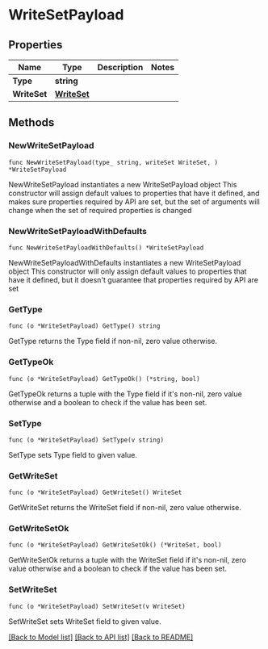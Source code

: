 # WriteSetPayload

## Properties

Name | Type | Description | Notes
------------ | ------------- | ------------- | -------------
**Type** | **string** |  | 
**WriteSet** | [**WriteSet**](WriteSet.md) |  | 

## Methods

### NewWriteSetPayload

`func NewWriteSetPayload(type_ string, writeSet WriteSet, ) *WriteSetPayload`

NewWriteSetPayload instantiates a new WriteSetPayload object
This constructor will assign default values to properties that have it defined,
and makes sure properties required by API are set, but the set of arguments
will change when the set of required properties is changed

### NewWriteSetPayloadWithDefaults

`func NewWriteSetPayloadWithDefaults() *WriteSetPayload`

NewWriteSetPayloadWithDefaults instantiates a new WriteSetPayload object
This constructor will only assign default values to properties that have it defined,
but it doesn't guarantee that properties required by API are set

### GetType

`func (o *WriteSetPayload) GetType() string`

GetType returns the Type field if non-nil, zero value otherwise.

### GetTypeOk

`func (o *WriteSetPayload) GetTypeOk() (*string, bool)`

GetTypeOk returns a tuple with the Type field if it's non-nil, zero value otherwise
and a boolean to check if the value has been set.

### SetType

`func (o *WriteSetPayload) SetType(v string)`

SetType sets Type field to given value.


### GetWriteSet

`func (o *WriteSetPayload) GetWriteSet() WriteSet`

GetWriteSet returns the WriteSet field if non-nil, zero value otherwise.

### GetWriteSetOk

`func (o *WriteSetPayload) GetWriteSetOk() (*WriteSet, bool)`

GetWriteSetOk returns a tuple with the WriteSet field if it's non-nil, zero value otherwise
and a boolean to check if the value has been set.

### SetWriteSet

`func (o *WriteSetPayload) SetWriteSet(v WriteSet)`

SetWriteSet sets WriteSet field to given value.



[[Back to Model list]](../README.md#documentation-for-models) [[Back to API list]](../README.md#documentation-for-api-endpoints) [[Back to README]](../README.md)


